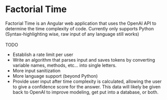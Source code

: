 # Factorial Time
Factorial Time is an Angular web application that uses the OpenAI API to determine the time complexity of code. Currently only supports Python (Syntax-highlighting wise, raw input of any language still works)
<br>
<br>
TODO
<ul>
  <li>Establish a rate limit per user</li>
  <li>Write an algorithm that parses input and saves tokens by converting variable names, methods, etc... into single letters.</li>
  <li>More input sanitization</li>
  <li>More language support (beyond Python)</li>
  <li>Provide user input after time complexity is calculated, allowing the user to give a confidence score for the answer. This data will likely be given back to OpenAI to improve modeling, get put into a database, or both.</li>
</ul>
